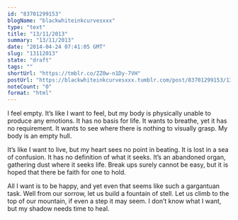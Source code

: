 ```yaml
---
id: "83701299153"
blogName: "blackwhiteinkcurvesxxx"
type: "text"
title: "13/11/2013"
summary: "13/11/2013"
date: "2014-04-24 07:41:05 GMT"
slug: "13112013"
state: "draft"
tags: ""
shortUrl: "https://tmblr.co/ZZ0w-n1Dy-7VH"
postUrl: "https://blackwhiteinkcurvesxxx.tumblr.com/post/83701299153/13112013"
noteCount: "0"
format: "html"
---
```


I feel empty. It’s like I want to feel, but my body is physically unable to produce any emotions. It has no basis for life. It wants to breathe, yet it has no requirement. It wants to see where there is nothing to visually grasp. My body is an empty hull.

It’s like I want to live, but my heart sees no point in beating. It is lost in a sea of confusion. It has no definition of what it seeks. It’s an abandoned organ, gathering dust where it seeks life. Break ups surely cannot be easy, but it is hoped that there be faith for one to hold.

All I want is to be happy, and yet even that seems like such a gargantuan task. Well from our sorrow, let us build a fountain of stell. Let us climb to the top of our mountain, if even a step it may seem. I don’t know what I want, but my shadow needs time to heal.